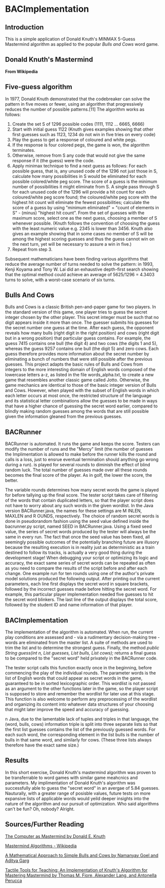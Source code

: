 # BACImplementation

## Introduction

This is a simple application of Donald Knuth's MINMAX 5-Guess Mastermind algorithm as applied to the popular *Bulls and Cows* word game. 

## Donald Knuth's Mastermind

**From Wikipedia**

## Five-guess algorithm

In 1977, Donald Knuth demonstrated that the codebreaker can solve the pattern in five moves or fewer, using an algorithm that progressively reduces the number of possible patterns.[11] The algorithm works as follows:

1. Create the set S of 1296 possible codes (1111, 1112 ... 6665, 6666)
2. Start with initial guess 1122 (Knuth gives examples showing that other first guesses such as 1123, 1234 do not win in five tries on every code)
3. Play the guess to get a response of coloured and white pegs.
4. If the response is four colored pegs, the game is won, the algorithm terminates.
5. Otherwise, remove from S any code that would not give the same response if it (the guess) were the code.
6. Apply minimax technique to find a next guess as follows: For each possible guess, that is, any unused code of the 1296 not just those in S, calculate how many possibilities in S would be eliminated for each possible colored/white peg score. The score of a guess is the minimum number of possibilities it might eliminate from S. A single pass through S for each unused code of the 1296 will provide a hit count for each coloured/white peg score found; the coloured/white peg score with the highest hit count will eliminate the fewest possibilities; calculate the score of a guess by using "minimum eliminated" = "count of elements in S" - (minus) "highest hit count". From the set of guesses with the maximum score, select one as the next guess, choosing a member of S whenever possible. (Knuth follows the convention of choosing the guess with the least numeric value e.g. 2345 is lower than 3456. Knuth also gives an example showing that in some cases no member of S will be among the highest scoring guesses and thus the guess cannot win on the next turn, yet will be necessary to assure a win in five.)
7. Repeat from step 3.

Subsequent mathematicians have been finding various algorithms that reduce the average number of turns needed to solve the pattern: in 1993, Kenji Koyama and Tony W. Lai did an exhaustive depth-first search showing that the optimal method could achieve an average of 5625/1296 = 4.3403 turns to solve, with a worst-case scenario of six turns.

## Bulls And Cows

Bulls and Cows is a classic British pen-and-paper game for two players. In the standard version of this game, one player tries to guess the secret integer chosen by the other player. This secret integer must be such that no digit appears inside it more than once. The guesser submits his guesses for the secret number one guess at the time. After each guess, the opponent reveals how many ​bulls (right digit in the right position) and ​cows (right digit but in a wrong position) that particular guess contains. For example, the guess 7415 contains one bull (the digit 4) and two cows (the digits 1 and 5), whereas the guess 9257 contains one bull (the digit 5) and zero cows. Each guess therefore provides more information about the secret number by eliminating a bunch of numbers that were still possible after the previous guesses.
This project adapts the basic rules of Bulls and Cows from integers to the more interesting domain of English words composed of the lowercase letters ​a-z​, as listed in the file words_alpha.txt​, to create a new game that resembles another classic game called ​Jotto​. Otherwise, the game mechanics are identical to those of the basic integer version of Bulls and Cows. However, when played with the subset of English words in which each letter occurs at most once, the restricted structure of the language and its statistical letter combinations allow the guesses to be made in ways that have a higher chance of guessing the secret word earlier, compared to blindly making random guesses among the words that are still possible given the information gleaned from the previous guesses.

## BACRunner

BACRunner is automated. It runs the game and keeps the score. Testers can modify the number of runs and the "Mercy" limit (the number of guesses the Implimentation is allowed to make before the runner kills the round and calls is a loss, just to ensrue eventual termination should anything go wrong during a run). is played for several rounds to diminish the effect of blind random luck. The total number of guesses made over all these rounds becomes the final score of the player. As in golf, the lower the score, the better.

The variable ​rounds determines how many secret words the game is played for before tallying up the final score. The tester script takes care of filtering of the words that contain duplicated letters, so that the player script does not have to worry about any such words in the given wordlist. In the Java version ​BACRunner.java​, the names for these settings are M​ INLEN​, ​MAXLEN​ and R​ OUNDS​, respectively.
The choice of random secret words is done in ​pseudorandom fashion using the ​seed value defined inside the ​bacrunner.py script, named ​SEED in ​BACRunner.java​. Using a fixed ​seed value, the series of secret words produced by the tester will always be the same in every run. The fact that once the ​seed value has been fixed, all seemingly possible outcomes of the potentially branching future are illusory because the resulting execution is in reality just as deterministic as a train destined to follow its tracks, is actually a very good thing during the development stage! When debugging your script or optimizing its logic and accuracy, the exact same series of secret words can be repeated as often as you need to compare the results of the script before and after each change.
One example run for ten rounds using one of the author's private model solutions produced the following output. After printing out the current parameters, each line first displays the secret word in square brackets, followed by the incorrect guesses made before hitting the secret word. For example, this particular player implementation needed five guesses to hit the secret word blinkers​. The last line of the output displays the total score, followed by the student ID and name information of that player.

## BACImplementation

The implementation of the algorithm is automated. When run, the current play conditions are assessed and - via a rudimentary decision-making tree - words are eliminated from the master list. A suite of methods are used to trim the list and to determine the strongest guess. Finally, the method *public String guess(int n, List<String> guesses, List<Integer> bulls, List<Integer> cows);* returns a final guess to be compared to the "secret word" held privately in the BACRunner code.
  
The tester script calls this function exactly once in the beginning, before commencing the play of the individual rounds. The parameter ​words is the list of English words that could appear as secret words in the game, guaranteed to be in sorted lexicographic order. This wordlist is not passed as an argument to the other functions later in the game, so the player script is supposed to store and remember the wordlist for later use at this stage. This function is also welcome to perform any preprocessing of the wordlist and organizing its content into whatever data structures of your choosing that might later improve the speed and accuracy of guessing.

n Java, due to the lamentable lack of tuples and triples in that language, the ​(word, bulls, cows) information triple is split into three separate lists so that the first list ​guesses contains the list of the previously guessed words. For each such ​word​, the corresponding element in the list ​bulls is the number of bulls in that same word, and similarly for ​cows​. (These three lists always therefore have the exact same size.)
  
  ## Results
  
In this short exercise, Donald Knuth's mastermind algorithm was proven to be transferrable to word games with similar game meahcnics and parameters. My implimentation of Donald Knuth's algorithm was successfully able to guess the "secret word" in an avergae of 5.84 guesses. Nauturally, with a greater range of posisble values, future tests on more expansive lists of applicable words would yeild deeper insights into the nature of the algorithm and our pursuit of optimization. Who said algorithms can't be fun? Oh, nobody? Alright.

## Sources/Further Reading

[The Computer as Mastermind by Donald E. Knuth](https://www.cs.uni.edu/~wallingf/teaching/cs3530/resources/knuth-mastermind.pdf)

[Mastermind Algorithms - Wikipedia](https://en.wikipedia.org/wiki/Mastermind_(board_game)#Algorithms)

[A Mathematical Approach to Simple Bulls and Cows by Namanyay Goel and Aditya Garg](https://vixra.org/pdf/1601.0302v1.pdf)

[Tactile Tools for Teaching: An Implementation of Knuth's Algorithm for Mastering Mastermind by Thomas M. Fiore, Alexander Lang, and Antonella Perucca](http://www.antonellaperucca.net/FioreLangPerucca.pdf)


